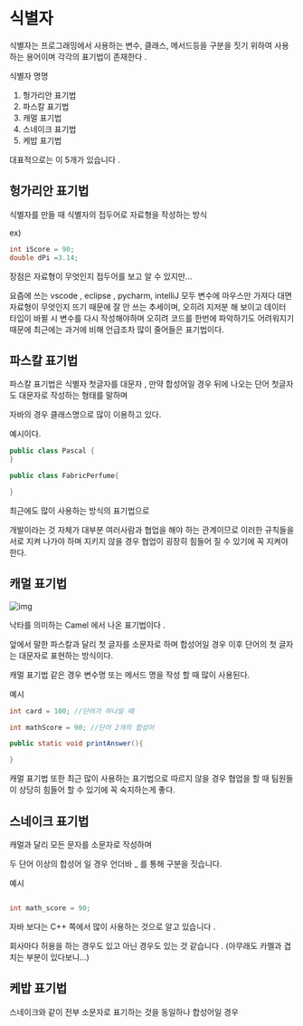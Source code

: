 # 식별자 
식별자는 프로그래밍에서 사용하는 변수, 클래스, 메서드등을 구분을 짓기 위하여 사용하는 용어이며 
각각의 표기법이 존재한다 . 

식별자 명명
1. 헝가리안 표기법
2. 파스칼 표기법
3. 캐멀 표기법
4. 스네이크 표기법
5. 케밥 표기법 

대표적으로는 이 5개가 있습니다 . 


## 헝가리안 표기법

식별자를 만들 때 식별자의 접두어로 자료형을 작성하는 방식 

ex)
```java
int iScore = 90;
double dPi =3.14;
```
장점은 자료형이 무엇인지 접두어를 보고 알 수 있지만...

요즘에 쓰는 vscode , eclipse , pycharm, intelliJ 
모두 변수에 마우스만 가져다 대면 자료형이 무엇인지 뜨기 때문에 
잘 안 쓰는 추세이며, 
오히려 지저분 해 보이고 
데이터 타입이 바뀔 시 변수를 다시 작성해야하며
오히려 코드를 한번에 파악하기도 어려워지기 때문에 
최근에는 과거에 비해 언급조차 많이 줄어들은 표기법이다.

## 파스칼 표기법
파스칼 표기법은 식별자 첫글자를 대문자 , 만약 합성어일 경우 뒤에 나오는 단어 첫글자도 대문자로 작성하는 형태를 말하며 

자바의 경우 클래스명으로 많이 이용하고 있다. 

예시이다.
```java
public class Pascal {
}

public class FabricPerfume{

}

```
최근에도 많이 사용하는 방식의 표기법으로 

개발이라는 것 자체가 대부분 여러사람과 협업을 해야 하는 관계이므로 이러한 규칙들을 서로 지켜 나가야 하며 
지키지 않을 경우 협업이 굉장히 힘들어 질 수 있기에 꼭 지켜야 한다.

## 캐멀 표기법
![img](https://upload.wikimedia.org/wikipedia/commons/thumb/e/ef/CamelCase.svg/640px-CamelCase.svg.png)

낙타를 의미하는 Camel 에서 나온 표기법이다 . 

앞에서 말한 파스칼과 달리 첫 글자를 소문자로 하며 
합성어일 경우 이후 단어의 첫 글자는 대문자로 표현하는 방식이다.

캐멀 표기법 같은 경우 변수명 또는 메서드 명을 작성 할 때 많이 사용된다.

예시

```java
int card = 100; //단어가 하나일 때 

int mathScore = 90; //단어 2개의 합성어 

public static void printAnswer(){

}

```
캐멀 표기법 또한 최근 많이 사용하는 표기법으로 따르지 않을 경우 협업을 할 때 팀원들이 상당히 힘들어 할 수 있기에 꼭 숙지하는게 좋다.

## 스네이크 표기법

캐멀과 달리 모든 문자를 소문자로 작성하며 

두 단어 이상의 합성어 일 경우 언더바 _ 를 통해 구분을 짓습니다. 

예시
```java

int math_score = 90;  
```

자바 보다는 C++ 쪽에서 많이 사용하는 것으로 알고 있습니다 . 

회사마다 허용을 하는 경우도 있고 아닌 경우도 있는 것 같습니다 . 
(아무래도 카멜과 겹치는 부분이 있다보니...)

## 케밥 표기법

스네이크와 같이 전부 소문자로 표기하는 것을 동일하나 
합성어일 경우 